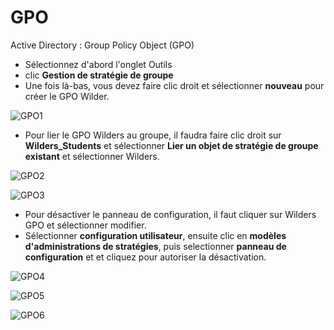 # GPO
Active Directory : Group Policy Object (GPO)

- Sélectionnez d'abord l'onglet Outils
- clic **Gestion de stratégie de groupe**
- Une fois là-bas, vous devez faire clic droit et sélectionner **nouveau** pour créer le GPO Wilder.


![GPO1](https://github.com/JohanaJimenez1/GPO/assets/137881601/95f54cc5-f571-4c4c-9465-537331d520bb)

- Pour lier le GPO Wilders au groupe, il faudra faire clic droit sur **Wilders_Students** et sélectionner **Lier un objet de stratégie de groupe existant** et sélectionner Wilders.
  
![GPO2](https://github.com/JohanaJimenez1/GPO/assets/137881601/abe40175-bd7f-4963-aa07-c13b7087043f)

![GPO3](https://github.com/JohanaJimenez1/GPO/assets/137881601/a587437e-775c-4c6f-935f-771ee714c180)

- Pour désactiver le panneau de configuration, il faut cliquer sur Wilders GPO et sélectionner modifier.
- Sélectionner **configuration utilisateur**,  ensuite clic en **modèles d'administrations de stratégies**, puis selectionner **panneau de configuration**
et et cliquez pour autoriser la désactivation.

![GPO4](https://github.com/JohanaJimenez1/GPO/assets/137881601/0af14de3-825d-45a8-8193-ec7b6ec3fd27)

![GPO5](https://github.com/JohanaJimenez1/GPO/assets/137881601/b01f4f43-5329-426c-90fb-6d0f4a90c132)

![GPO6](https://github.com/JohanaJimenez1/GPO/assets/137881601/46000943-e8ac-47f8-a6b5-d60a85c3b186)
